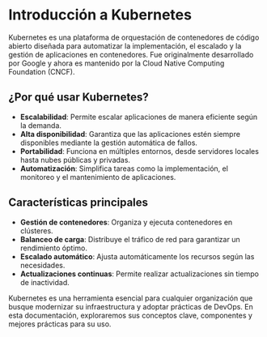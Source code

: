 # Introducción a Kubernetes

Kubernetes es una plataforma de orquestación de contenedores de código abierto diseñada para automatizar la implementación, el escalado y la gestión de aplicaciones en contenedores. Fue originalmente desarrollado por Google y ahora es mantenido por la Cloud Native Computing Foundation (CNCF).

## ¿Por qué usar Kubernetes?

- **Escalabilidad**: Permite escalar aplicaciones de manera eficiente según la demanda.
- **Alta disponibilidad**: Garantiza que las aplicaciones estén siempre disponibles mediante la gestión automática de fallos.
- **Portabilidad**: Funciona en múltiples entornos, desde servidores locales hasta nubes públicas y privadas.
- **Automatización**: Simplifica tareas como la implementación, el monitoreo y el mantenimiento de aplicaciones.

## Características principales

- **Gestión de contenedores**: Organiza y ejecuta contenedores en clústeres.
- **Balanceo de carga**: Distribuye el tráfico de red para garantizar un rendimiento óptimo.
- **Escalado automático**: Ajusta automáticamente los recursos según las necesidades.
- **Actualizaciones continuas**: Permite realizar actualizaciones sin tiempo de inactividad.

Kubernetes es una herramienta esencial para cualquier organización que busque modernizar su infraestructura y adoptar prácticas de DevOps. En esta documentación, exploraremos sus conceptos clave, componentes y mejores prácticas para su uso.